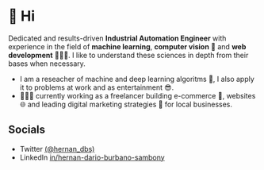 # 👋 Hi 

Dedicated and results-driven **Industrial Automation Engineer** with experience in the field of **machine learning**, **computer vision** 🤖 and **web development** 👨🏻‍💻. I like to understand these sciences in depth from their bases when necessary.

- I am a reseacher of machine and deep learning algoritms 🤖, I also apply it to problems at work and as entertainment 😎.
- 👨🏻‍💻 currently working as a freelancer building e-commerce 🛒, websites 🌐 and leading digital marketing strategies 📣 for local businesses.

## Socials
- Twitter [(@hernan_dbs)](https://twitter.com/hernan_dbs)
- LinkedIn [in/hernan-dario-burbano-sambony](https://www.linkedin.com/in/hernan-dario-burbano-sambony/)
